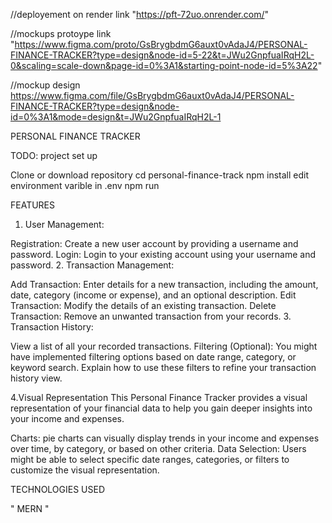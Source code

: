 //deployement on render
link "https://pft-72uo.onrender.com/"

//mockups protoype
link "https://www.figma.com/proto/GsBrygbdmG6auxt0vAdaJ4/PERSONAL-FINANCE-TRACKER?type=design&node-id=5-22&t=JWu2GnpfuaIRqH2L-0&scaling=scale-down&page-id=0%3A1&starting-point-node-id=5%3A22"

//mockup  design
https://www.figma.com/file/GsBrygbdmG6auxt0vAdaJ4/PERSONAL-FINANCE-TRACKER?type=design&node-id=0%3A1&mode=design&t=JWu2GnpfuaIRqH2L-1
 


PERSONAL FINANCE TRACKER

TODO: project set up 

Clone or download repository
cd personal-finance-track
npm install
edit environment varible in .env
npm run


FEATURES 
1. User Management:

Registration: Create a new user account by providing a username and password.
Login: Login to your existing account using your username and password.
2. Transaction Management:

Add Transaction: Enter details for a new transaction, including the amount, date, category (income or expense), and an optional description.
Edit Transaction: Modify the details of an existing transaction.
Delete Transaction: Remove an unwanted transaction from your records.
3. Transaction History:

View a list of all your recorded transactions.
Filtering (Optional): You might have implemented filtering options based on date range, category, or keyword search. Explain how to use these filters to refine your transaction history view.

4.Visual Representation
This Personal Finance Tracker provides a visual representation of your financial data to help you gain deeper insights into your income and expenses.

Charts:  pie charts can visually display trends in your income and expenses over time, by category, or based on other criteria.
Data Selection: Users might be able to select specific date ranges, categories, or filters to customize the visual representation.

TECHNOLOGIES USED

" MERN "


